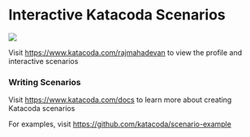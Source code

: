 # Interactive Katacoda Scenarios

[![](http://shields.katacoda.com/katacoda/rajmahadevan/count.svg)](https://www.katacoda.com/rajmahadevan "Get your profile on Katacoda.com")

Visit https://www.katacoda.com/rajmahadevan to view the profile and interactive scenarios

### Writing Scenarios
Visit https://www.katacoda.com/docs to learn more about creating Katacoda scenarios

For examples, visit https://github.com/katacoda/scenario-example
